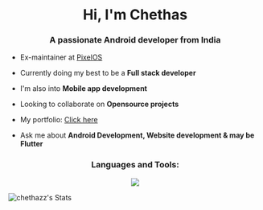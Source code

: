 <h1 align="center">Hi, I'm Chethas</h1>
<h3 align="center">A passionate Android developer from India</h3>

- Ex-maintainer at [PixelOS](https://github.com/PixelOS-AOSP/)

- Currently doing my best to be a **Full stack developer**

- I'm also into **Mobile app development**

- Looking to collaborate on **Opensource projects**

- My portfolio: [Click here](https://chethas.vercel.app)

- Ask me about **Android Development, Website development & may be Flutter**


<h3 align="center">Languages and Tools:</h3>
<p align="center">
	<p align="center">
	<a href="https://skillicons.dev">
    		<img src="https://skillicons.dev/icons?i=ableton,androidstudio,azure,bootstrap,c,cpp,css,dart,flutter,git,html,java,js,nextjs,nodejs,react,sqlite,tailwind,py,vscode&perline=10" />
  	</a> 
</p>


![chethazz's Stats](https://github-readme-stats.vercel.app/api?username=chethazz&theme=react&show_icons=true&hide_border=true&count_private=true)
